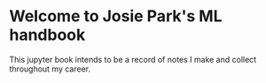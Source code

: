 # Welcome to Josie Park's ML handbook

This jupyter book intends to be a record of notes I make and collect throughout my career.


```{tableofcontents}
```
